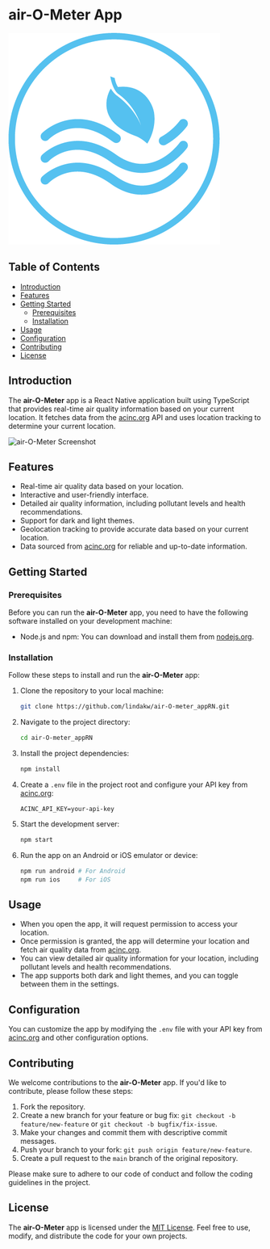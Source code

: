# air-O-Meter App

![air-O-Meter Logo](./assets/logo.png)

## Table of Contents

- [Introduction](#introduction)
- [Features](#features)
- [Getting Started](#getting-started)
  - [Prerequisites](#prerequisites)
  - [Installation](#installation)
- [Usage](#usage)
- [Configuration](#configuration)
- [Contributing](#contributing)
- [License](#license)

## Introduction

The **air-O-Meter** app is a React Native application built using TypeScript that provides real-time air quality information based on your current location. It fetches data from the [acinc.org](https://acinc.org) API and uses location tracking to determine your current location.

![air-O-Meter Screenshot](https://example.com/airometer-screenshot.png)

## Features

- Real-time air quality data based on your location.
- Interactive and user-friendly interface.
- Detailed air quality information, including pollutant levels and health recommendations.
- Support for dark and light themes.
- Geolocation tracking to provide accurate data based on your current location.
- Data sourced from [acinc.org](https://acinc.org) for reliable and up-to-date information.

## Getting Started

### Prerequisites

Before you can run the **air-O-Meter** app, you need to have the following software installed on your development machine:

- Node.js and npm: You can download and install them from [nodejs.org](https://nodejs.org/).

### Installation

Follow these steps to install and run the **air-O-Meter** app:

1. Clone the repository to your local machine:

   ```bash
   git clone https://github.com/lindakw/air-O-meter_appRN.git
   ```

2. Navigate to the project directory:

   ```bash
   cd air-O-meter_appRN
   ```

3. Install the project dependencies:

   ```bash
   npm install
   ```

4. Create a `.env` file in the project root and configure your API key from [acinc.org](https://acinc.org):

   ```env
   ACINC_API_KEY=your-api-key
   ```

5. Start the development server:

   ```bash
   npm start
   ```

6. Run the app on an Android or iOS emulator or device:

   ```bash
   npm run android # For Android
   npm run ios     # For iOS
   ```

## Usage

- When you open the app, it will request permission to access your location.
- Once permission is granted, the app will determine your location and fetch air quality data from [acinc.org](https://acinc.org).
- You can view detailed air quality information for your location, including pollutant levels and health recommendations.
- The app supports both dark and light themes, and you can toggle between them in the settings.

## Configuration

You can customize the app by modifying the `.env` file with your API key from [acinc.org](https://acinc.org) and other configuration options.

## Contributing

We welcome contributions to the **air-O-Meter** app. If you'd like to contribute, please follow these steps:

1. Fork the repository.
2. Create a new branch for your feature or bug fix: `git checkout -b feature/new-feature` or `git checkout -b bugfix/fix-issue`.
3. Make your changes and commit them with descriptive commit messages.
4. Push your branch to your fork: `git push origin feature/new-feature`.
5. Create a pull request to the `main` branch of the original repository.

Please make sure to adhere to our code of conduct and follow the coding guidelines in the project.

## License

The **air-O-Meter** app is licensed under the [MIT License](LICENSE). Feel free to use, modify, and distribute the code for your own projects.
